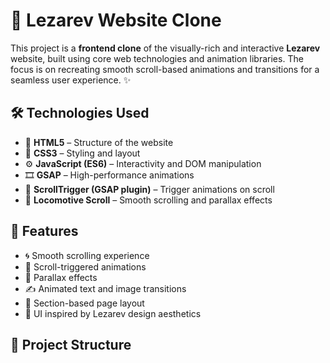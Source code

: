 # 🚀 Lezarev Website Clone

This project is a **frontend clone** of the visually-rich and interactive **Lezarev** website, built using core web technologies and animation libraries. The focus is on recreating smooth scroll-based animations and transitions for a seamless user experience. ✨

## 🛠️ Technologies Used

- 🧱 **HTML5** – Structure of the website  
- 🎨 **CSS3** – Styling and layout  
- ⚙️ **JavaScript (ES6)** – Interactivity and DOM manipulation  
- 🎞️ **GSAP** – High-performance animations  
- 📍 **ScrollTrigger (GSAP plugin)** – Trigger animations on scroll  
- 🧭 **Locomotive Scroll** – Smooth scrolling and parallax effects  

## 🎯 Features

- 🌀 Smooth scrolling experience  
- 🎯 Scroll-triggered animations  
- 🌄 Parallax effects  
- ✍️ Animated text and image transitions  
- 🧩 Section-based page layout  
- 🎨 UI inspired by Lezarev design aesthetics  

## 📁 Project Structure


 
 
